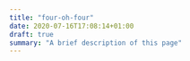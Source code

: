 ```yaml
---
title: "four-oh-four"
date: 2020-07-16T17:08:14+01:00
draft: true
summary: "A brief description of this page"
---
```


